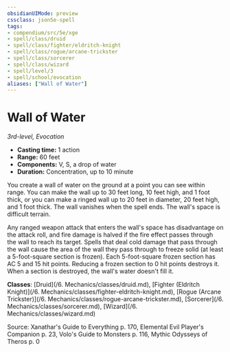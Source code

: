 ```yaml
---
obsidianUIMode: preview
cssclass: json5e-spell
tags:
- compendium/src/5e/xge
- spell/class/druid
- spell/class/fighter/eldritch-knight
- spell/class/rogue/arcane-trickster
- spell/class/sorcerer
- spell/class/wizard
- spell/level/3
- spell/school/evocation
aliases: ["Wall of Water"]
---
```

# Wall of Water
*3rd-level, Evocation*  

- **Casting time:** 1 action
- **Range:** 60 feet
- **Components:** V, S, a drop of water
- **Duration:** Concentration, up to 10 minute

You create a wall of water on the ground at a point you can see within range. You can make the wall up to 30 feet long, 10 feet high, and 1 foot thick, or you can make a ringed wall up to 20 feet in diameter, 20 feet high, and 1 foot thick. The wall vanishes when the spell ends. The wall's space is difficult terrain.

Any ranged weapon attack that enters the wall's space has disadvantage on the attack roll, and fire damage is halved if the fire effect passes through the wall to reach its target. Spells that deal cold damage that pass through the wall cause the area of the wall they pass through to freeze solid (at least a 5-foot-square section is frozen). Each 5-foot-square frozen section has AC 5 and 15 hit points. Reducing a frozen section to 0 hit points destroys it. When a section is destroyed, the wall's water doesn't fill it.

**Classes**: [Druid](/6. Mechanics/classes/druid.md), [Fighter (Eldritch Knight)](/6. Mechanics/classes/fighter-eldritch-knight.md), [Rogue (Arcane Trickster)](/6. Mechanics/classes/rogue-arcane-trickster.md), [Sorcerer](/6. Mechanics/classes/sorcerer.md), [Wizard](/6. Mechanics/classes/wizard.md)

Source: Xanathar's Guide to Everything p. 170, Elemental Evil Player's Companion p. 23, Volo's Guide to Monsters p. 116, Mythic Odysseys of Theros p. 0